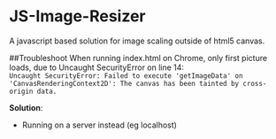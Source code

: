# JS-Image-Resizer
A javascript based solution for image scaling outside of html5 canvas.

##Troubleshoot
When running index.html on Chrome, only first picture loads, due to Uncaught SecurityError on line 14:
<br />`Uncaught SecurityError: Failed to execute 'getImageData' on 'CanvasRenderingContext2D': The canvas has been tainted by cross-origin data.`

**Solution**:
+ Running on a server instead (eg localhost)

